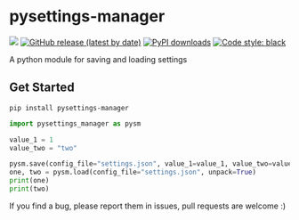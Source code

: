 # pysettings-manager

[![](https://img.shields.io/badge/python-3.7+-blue.svg)](https://www.python.org/downloads/)
[![GitHub release (latest by date)](https://img.shields.io/github/v/release/sryu1/pysettings-manager)](https://pypi.org/project/pysettings-manager)
[![PyPI downloads](https://img.shields.io/pypi/dm/pypistats.svg)](https://pypistats.org/packages/pysettings-manager)
[![Code style: black](https://img.shields.io/badge/code%20style-black-000000.svg)](https://github.com/psf/black)

A python module for saving and loading settings

## Get Started

```console
pip install pysettings-manager
```

```python
import pysettings_manager as pysm

value_1 = 1
value_two = "two"

pysm.save(config_file="settings.json", value_1=value_1, value_two=value_two)
one, two = pysm.load(config_file="settings.json", unpack=True)
print(one)
print(two)
```

If you find a bug, please report them in issues, pull requests are welcome :)
